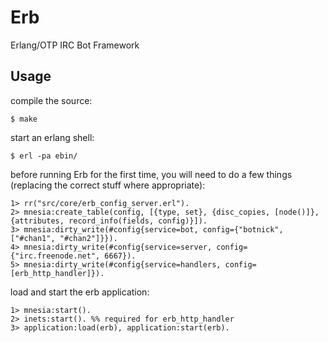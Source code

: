 # Erb

Erlang/OTP IRC Bot Framework

## Usage

compile the source:

    $ make


start an erlang shell:

    $ erl -pa ebin/


before running Erb for the first time, you will need to do a few things (replacing the correct stuff where appropriate):

    1> rr("src/core/erb_config_server.erl").
    2> mnesia:create_table(config, [{type, set}, {disc_copies, [node()]}, {attributes, record_info(fields, config)}]).
    3> mnesia:dirty_write(#config{service=bot, config={"botnick", ["#chan1", "#chan2"]}}).
    4> mnesia:dirty_write(#config{service=server, config={"irc.freenode.net", 6667}).
    5> mnesia:dirty_write(#config{service=handlers, config=[erb_http_handler]}).


load and start the erb application:

    1> mnesia:start().
    2> inets:start(). %% required for erb_http_handler
    3> application:load(erb), application:start(erb).
